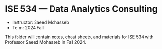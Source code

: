 # ISE 534 — Data Analytics Consulting

- Instructor: Saeed Mohasseb
- Term: 2024 Fall

This folder will contain notes, cheat sheets, and materials for ISE 534 with Professor Saeed Mohasseb in Fall 2024.

